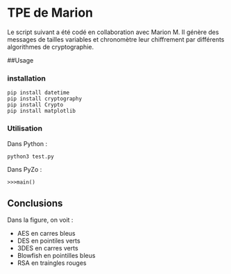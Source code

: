 # TPE de Marion

Le script suivant a été codé en collaboration avec Marion M. Il génère des messages de tailles variables et chronomètre leur chiffrement par différents algorithmes de cryptographie.

##Usage

### installation

```
pip install datetime
pip install cryptography
pip install Crypto
pip install matplotlib
```

### Utilisation

Dans Python :
```
python3 test.py
```

Dans PyZo :

```
>>>main()
```

## Conclusions

Dans la figure, on voit :
 * AES en carres bleus
 * DES en pointiles verts
 * 3DES en carres verts 
 * Blowfish en pointilles bleus
 * RSA en traingles rouges
